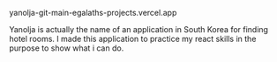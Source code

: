 yanolja-git-main-egalaths-projects.vercel.app


Yanolja is actually the name of an application in South Korea for finding hotel rooms.
I made this application to practice my react skills in the purpose to show what i can do.
